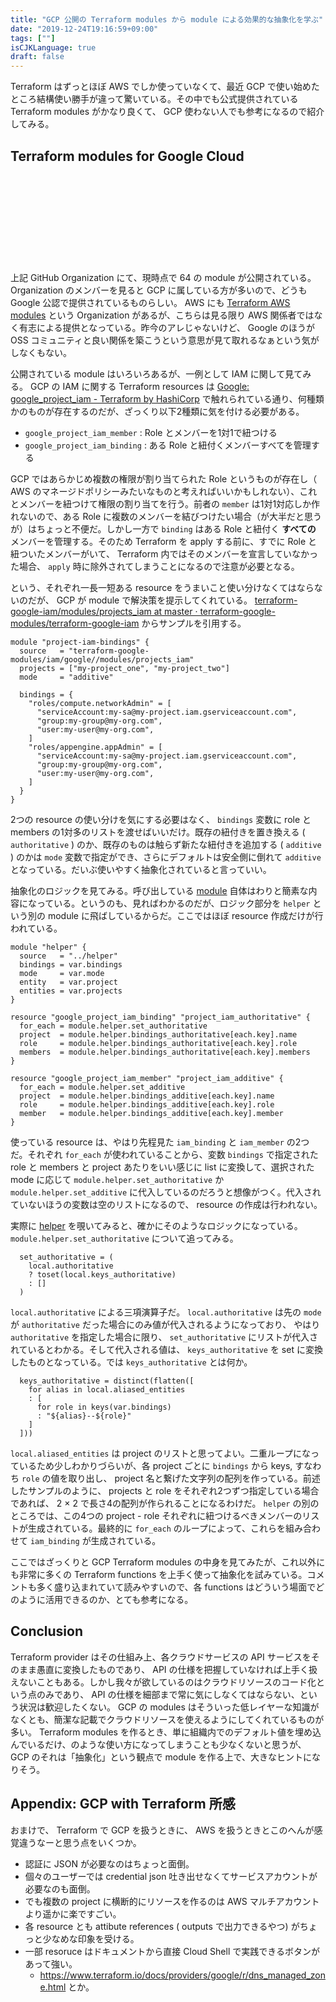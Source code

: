 ```yaml
---
title: "GCP 公開の Terraform modules から module による効果的な抽象化を学ぶ"
date: "2019-12-24T19:16:59+09:00"
tags: [""]
isCJKLanguage: true
draft: false
---
```


Terraform はずっとほぼ AWS でしか使っていなくて、最近 GCP で使い始めたところ結構使い勝手が違って驚いている。その中でも公式提供されている Terraform modules がかなり良くて、 GCP 使わない人でも参考になるので紹介してみる。

## Terraform modules for Google Cloud

<div class="iframely-embed"><div class="iframely-responsive" style="height: 140px; padding-bottom: 0;"><a href="https://github.com/terraform-google-modules" data-iframely-url="//cdn.iframe.ly/l2qMnlK"></a></div></div><script async src="//cdn.iframe.ly/embed.js" charset="utf-8"></script>

上記 GitHub Organization にて、現時点で 64 の module が公開されている。 Organization のメンバーを見ると GCP に属している方が多いので、どうも Google 公認で提供されているものらしい。 AWS にも [Terraform AWS modules](https://github.com/terraform-aws-modules) という Organization があるが、こちらは見る限り AWS 関係者ではなく有志による提供となっている。昨今のアレじゃないけど、 Google のほうが OSS コミュニティと良い関係を築こうという意思が見て取れるなぁという気がしなくもない。

公開されている module はいろいろあるが、一例として IAM に関して見てみる。 GCP の IAM に関する Terraform resources は [Google: google_project_iam - Terraform by HashiCorp](https://www.terraform.io/docs/providers/google/r/google_project_iam.html) で触れられている通り、何種類かのものが存在するのだが、ざっくり以下2種類に気を付ける必要がある。

* `google_project_iam_member` : Role とメンバーを1対1で紐つける
* `google_project_iam_binding` : ある Role と紐付くメンバーすべてを管理する

GCP ではあらかじめ複数の権限が割り当てられた Role というものが存在し（ AWS のマネージドポリシーみたいなものと考えればいいかもしれない）、これとメンバーを紐つけて権限の割り当てを行う。前者の `member` は1対1対応しか作れないので、ある Role に複数のメンバーを結びつけたい場合（が大半だと思うが）はちょっと不便だ。しかし一方で `binding` はある Role と紐付く **すべての** メンバーを管理する。そのため Terraform を apply する前に、すでに Role と紐ついたメンバーがいて、 Terraform 内ではそのメンバーを宣言していなかった場合、 `apply` 時に除外されてしまうことになるので注意が必要となる。

という、それぞれ一長一短ある resource をうまいこと使い分けなくてはならないのだが、 GCP が module で解決策を提示してくれている。 [terraform-google-iam/modules/projects_iam at master · terraform-google-modules/terraform-google-iam](https://github.com/terraform-google-modules/terraform-google-iam/tree/master/modules/projects_iam) からサンプルを引用する。

```hcl
module "project-iam-bindings" {
  source   = "terraform-google-modules/iam/google//modules/projects_iam"
  projects = ["my-project_one", "my-project_two"]
  mode     = "additive"

  bindings = {
    "roles/compute.networkAdmin" = [
      "serviceAccount:my-sa@my-project.iam.gserviceaccount.com",
      "group:my-group@my-org.com",
      "user:my-user@my-org.com",
    ]
    "roles/appengine.appAdmin" = [
      "serviceAccount:my-sa@my-project.iam.gserviceaccount.com",
      "group:my-group@my-org.com",
      "user:my-user@my-org.com",
    ]
  }
}
```

2つの resource の使い分けを気にする必要はなく、 `bindings` 変数に role と members の1対多のリストを渡せばいいだけ。既存の紐付きを置き換える ( `authoritative` ) のか、既存のものは触らず新たな紐付きを追加する ( `additive` ) のかは `mode` 変数で指定ができ、さらにデフォルトは安全側に倒れて `additive` となっている。だいぶ使いやすく抽象化されていると言っていい。

抽象化のロジックを見てみる。呼び出している [module](https://github.com/terraform-google-modules/terraform-google-iam/blob/master/modules/projects_iam/main.tf) 自体はわりと簡素な内容になっている。というのも、見ればわかるのだが、ロジック部分を `helper` という別の module に飛ばしているからだ。ここではほぼ resource 作成だけが行われている。

```hcl
module "helper" {
  source   = "../helper"
  bindings = var.bindings
  mode     = var.mode
  entity   = var.project
  entities = var.projects
}

resource "google_project_iam_binding" "project_iam_authoritative" {
  for_each = module.helper.set_authoritative
  project  = module.helper.bindings_authoritative[each.key].name
  role     = module.helper.bindings_authoritative[each.key].role
  members  = module.helper.bindings_authoritative[each.key].members
}

resource "google_project_iam_member" "project_iam_additive" {
  for_each = module.helper.set_additive
  project  = module.helper.bindings_additive[each.key].name
  role     = module.helper.bindings_additive[each.key].role
  member   = module.helper.bindings_additive[each.key].member
}
```

使っている resource は、やはり先程見た `iam_binding` と `iam_member` の2つだ。それぞれ `for_each` が使われていることから、変数 `bindings` で指定された role と members と project あたりをいい感じに list に変換して、選択された mode に応じて `module.helper.set_authoritative` か `module.helper.set_additive` に代入しているのだろうと想像がつく。代入されていないほうの変数は空のリストになるので、 resource の作成は行われない。

実際に [helper](https://github.com/terraform-google-modules/terraform-google-iam/blob/master/modules/helper/main.tf) を覗いてみると、確かにそのようなロジックになっている。 `module.helper.set_authoritative` について追ってみる。

```hcl
  set_authoritative = (
    local.authoritative
    ? toset(local.keys_authoritative)
    : []
  )
```

`local.authoritative` による三項演算子だ。 `local.authoritative` は先の `mode` が `authoritative` だった場合にのみ値が代入されるようになっており、 やはり `authoritative` を指定した場合に限り、 `set_authoritative` にリストが代入されているとわかる。そして代入される値は、 `keys_authoritative` を set に変換したものとなっている。では `keys_authoritative` とは何か。

```hcl
  keys_authoritative = distinct(flatten([
    for alias in local.aliased_entities
    : [
      for role in keys(var.bindings)
      : "${alias}--${role}"
    ]
  ]))
```

`local.aliased_entities` は project のリストと思ってよい。二重ループになっているため少しわかりづらいが、各 project ごとに `bindings` から keys, すなわち `role` の値を取り出し、 project 名と繋げた文字列の配列を作っている。前述したサンプルのように、 projects と role をそれぞれ2つずつ指定している場合であれば、 2 × 2 で長さ4の配列が作られることになるわけだ。 `helper` の別のところでは、この4つの project - role それぞれに紐つけるべきメンバーのリストが生成されている。最終的に `for_each` のループによって、これらを組み合わせて `iam_binding` が生成されている。

ここではざっくりと GCP Terraform modules の中身を見てみたが、これ以外にも非常に多くの Terraform functions を上手く使って抽象化を試みている。コメントも多く盛り込まれていて読みやすいので、各 functions はどういう場面でどのように活用できるのか、とても参考になる。

## Conclusion

Terraform provider はその仕組み上、各クラウドサービスの API サービスをそのまま愚直に変換したものであり、 API の仕様を把握していなければ上手く扱えないこともある。しかし我々が欲しているのはクラウドリソースのコード化という点のみであり、 API の仕様を細部まで常に気にしなくてはならない、という状況は歓迎したくない。 GCP の modules はそういった低レイヤーな知識がなくとも、簡潔な記載でクラウドリソースを使えるようにしてくれているものが多い。 Terraform modules を作るとき、単に組織内でのデフォルト値を埋め込んでいるだけ、のような使い方になってしまうことも少なくないと思うが、 GCP のそれは「抽象化」という観点で module を作る上で、大きなヒントになりそう。

## Appendix: GCP with Terraform 所感

おまけで、 Terraform で GCP を扱うときに、 AWS を扱うときとこのへんが感覚違うなーと思う点をいくつか。

* 認証に JSON が必要なのはちょっと面倒。
* 個々のユーザーでは credential json 吐き出せなくてサービスアカウントが必要なのも面倒。 
* でも複数の project に横断的にリソースを作るのは AWS マルチアカウントより遥かに楽ですごい。
* 各 resource とも attibute references ( outputs で出力できるやつ) がちょっと少なめな印象を受ける。
* 一部 resoruce はドキュメントから直接 Cloud Shell で実践できるボタンがあって強い。
  * https://www.terraform.io/docs/providers/google/r/dns_managed_zone.html とか。
